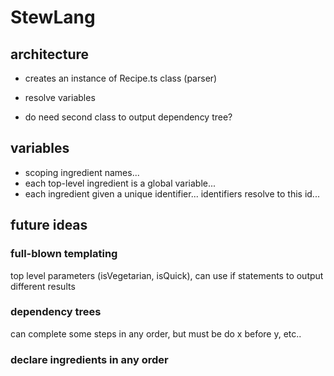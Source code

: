 # StewLang

## architecture

- creates an instance of Recipe.ts class (parser)
- resolve variables

- do need second class to output dependency tree?

## variables

- scoping ingredient names...
- each top-level ingredient is a global variable...
- each ingredient given a unique identifier... identifiers resolve to this id...

## future ideas

### full-blown templating

top level parameters (isVegetarian, isQuick), can use if statements to output different results

### dependency trees

can complete some steps in any order, but must be do x before y, etc..


### declare ingredients in any order
